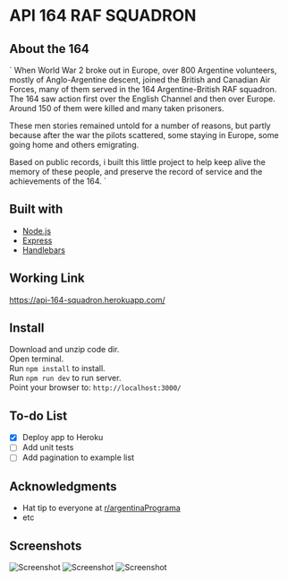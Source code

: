 # API 164 RAF SQUADRON

## About the 164
`
When World War 2 broke out in Europe, over 800 Argentine volunteers, mostly of Anglo-Argentine descent, joined the British and Canadian Air Forces, many of them served in the 164 Argentine-British RAF squadron. The 164 saw action first over the English Channel and then over Europe. Around 150 of them were killed and many taken prisoners.

These men stories remained untold for a number of reasons, but partly because after the war the pilots scattered, some staying in Europe, some going home and others emigrating. 

Based on public records, i built this little project to help keep alive the memory of these people, and preserve the record of service and the achievements of the 164.
`

## Built with
* [Node.js](https://nodejs.org/)
* [Express](https://expressjs.com/)
* [Handlebars](https://handlebarsjs.com/)

## Working Link
https://api-164-squadron.herokuapp.com/

## Install
Download and unzip code dir.  
Open terminal.  
Run `npm install` to install.  
Run `npm run dev` to run server.  
Point your browser to: `http://localhost:3000/`  

## To-do List
- [x] Deploy app to Heroku
- [ ] Add unit tests
- [ ] Add pagination to example list

## Acknowledgments
* Hat tip to everyone at [r/argentinaPrograma](https://argentinaprograma.com/)
* etc

## Screenshots
![Screenshot](https://i.imgur.com/JFxbArP.jpg)
![Screenshot](https://i.imgur.com/JoE8Lzx.jpg)
![Screenshot](https://i.imgur.com/qhba5hY.jpg)
